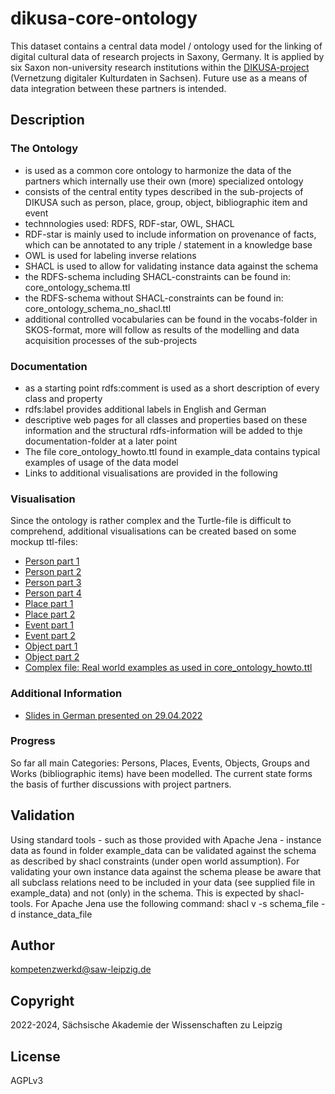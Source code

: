 # dikusa-core-ontology

This dataset contains a central data model / ontology used for the linking of digital cultural data of research projects in Saxony, Germany. It is applied by six Saxon non-university research institutions within the [DIKUSA-project](https://www.saw-leipzig.de/de/projekte/dikusa) (Vernetzung digitaler Kulturdaten in Sachsen). Future use as a means of data integration between these partners is intended.

## Description

### The Ontology
* is used as a common core ontology to harmonize the data of the partners which internally use their own (more) specialized ontology 
* consists of the central entity types described in the sub-projects of DIKUSA such as person, place, group, object, bibliographic item and event
* technnologies used: RDFS, RDF-star, OWL, SHACL
* RDF-star is mainly used to include information on provenance of facts, which can be annotated to any triple / statement in a knowledge base
* OWL is used for labeling inverse relations
* SHACL is used to allow for validating instance data against the schema
* the RDFS-schema including SHACL-constraints can be found in: core_ontology_schema.ttl
* the RDFS-schema without SHACL-constraints can be found in: core_ontology_schema_no_shacl.ttl
* additional controlled vocabularies can be found in the vocabs-folder in SKOS-format, more will follow as results of the modelling and data acquisition processes of the sub-projects

### Documentation
* as a starting point rdfs:comment is used as a short description of every class and property
* rdfs:label provides additional labels in English and German
* descriptive web pages for all classes and properties based on these information and the structural rdfs-information will be added to thje documentation-folder at a later point
* The file core_ontology_howto.ttl found in example_data contains typical examples of usage of the data model
* Links to additional visualisations are provided in the following

### Visualisation
Since the ontology is rather complex and the Turtle-file is difficult to comprehend, additional visualisations can be created based on some mockup ttl-files:
* [Person part 1](https://www.ldf.fi/service/rdf-grapher?rdf=https://raw.githubusercontent.com/KompetenzwerkD/dikusa-core-ontology/main/documentation/visualisation/person_test_1.ttl&from=ttl&to=png)
* [Person part 2](https://www.ldf.fi/service/rdf-grapher?rdf=https://raw.githubusercontent.com/KompetenzwerkD/dikusa-core-ontology/main/documentation/visualisation/person_test_2.ttl&from=ttl&to=png)
* [Person part 3](https://www.ldf.fi/service/rdf-grapher?rdf=https://raw.githubusercontent.com/KompetenzwerkD/dikusa-core-ontology/main/documentation/visualisation/person_test_3.ttl&from=ttl&to=png)
* [Person part 4](https://www.ldf.fi/service/rdf-grapher?rdf=https://raw.githubusercontent.com/KompetenzwerkD/dikusa-core-ontology/main/documentation/visualisation/person_test_4.ttl&from=ttl&to=png)
* [Place part 1](https://www.ldf.fi/service/rdf-grapher?rdf=https://raw.githubusercontent.com/KompetenzwerkD/dikusa-core-ontology/main/documentation/visualisation/place_test_1.ttl&from=ttl&to=png)
* [Place part 2](https://www.ldf.fi/service/rdf-grapher?rdf=https://raw.githubusercontent.com/KompetenzwerkD/dikusa-core-ontology/main/documentation/visualisation/place_test_2.ttl&from=ttl&to=png)
* [Event part 1](https://www.ldf.fi/service/rdf-grapher?rdf=https://raw.githubusercontent.com/KompetenzwerkD/dikusa-core-ontology/main/documentation/visualisation/event_test_1.ttl&from=ttl&to=png)
* [Event part 2](https://www.ldf.fi/service/rdf-grapher?rdf=https://raw.githubusercontent.com/KompetenzwerkD/dikusa-core-ontology/main/documentation/visualisation/event_test_2.ttl&from=ttl&to=png)
* [Object part 1](https://www.ldf.fi/service/rdf-grapher?rdf=https://raw.githubusercontent.com/KompetenzwerkD/dikusa-core-ontology/main/documentation/visualisation/object_test_1.ttl&from=ttl&to=png)
* [Object part 2](https://www.ldf.fi/service/rdf-grapher?rdf=https://raw.githubusercontent.com/KompetenzwerkD/dikusa-core-ontology/main/documentation/visualisation/object_test_2.ttl&from=ttl&to=png)
* [Complex file: Real world examples as used in core_ontology_howto.ttl](https://www.ldf.fi/service/rdf-grapher?rdf=https://raw.githubusercontent.com/KompetenzwerkD/dikusa-core-ontology/main/example_data/core_ontology_howto_no_rdfstar.ttl&from=ttl&to=png)

### Additional Information
* [Slides in German presented on 29.04.2022](https://github.com/KompetenzwerkD/dikusa-core-ontology/blob/main/documentation/Dikusa%20Datenmodell%20Folien%2029.04.2022.pdf)

### Progress
So far all main Categories: Persons, Places, Events, Objects, Groups and Works (bibliographic items) have been modelled. The current state forms the basis of further discussions with project partners.

## Validation

Using standard tools - such as those provided with Apache Jena - instance data as found in folder example_data can be validated against the schema as described by shacl constraints (under open world assumption). For validating your own instance data against the schema please be aware that all subclass relations need to be included in your data (see supplied file in example_data) and not (only) in the schema. This is expected by shacl-tools.
For Apache Jena use the following command: shacl v -s schema_file -d instance_data_file 

## Author

kompetenzwerkd@saw-leipzig.de

## Copyright

2022-2024, Sächsische Akademie der Wissenschaften zu Leipzig

## License

AGPLv3
